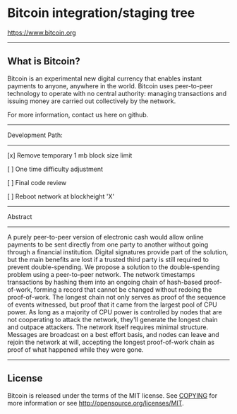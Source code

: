 Bitcoin integration/staging tree
=====================================



https://www.bitcoin.org

---

What is Bitcoin?
----------------

Bitcoin is an experimental new digital currency that enables instant payments to
anyone, anywhere in the world. Bitcoin uses peer-to-peer technology to operate
with no central authority: managing transactions and issuing money are carried
out collectively by the network. 

For more information, contact us here on github.

---

Development Path:

--------------

[x] Remove temporary 1 mb block size limit

[ ] One time difficulty adjustment

[ ] Final code review

[ ] Reboot network at blockheight 'X'


---

Abstract

---

A purely peer-to-peer version of electronic cash would allow online payments to be sent directly from one party to another without going through a financial institution. Digital signatures provide part of the solution, but the main benefits are lost if a trusted third party is still required to prevent double-spending. We propose a solution to the double-spending problem using a peer-to-peer network. The network timestamps transactions by hashing them into an ongoing chain of hash-based proof-of-work, forming a record that cannot be changed without redoing the proof-of-work. The longest chain not only serves as proof of the sequence of events witnessed, but proof that it came from the largest pool of CPU power. As long as a majority of CPU power is controlled by nodes that are not cooperating to attack the network, they'll generate the longest chain and outpace attackers. The network itself requires minimal structure. Messages are broadcast on a best effort basis, and nodes can leave and rejoin the network at will, accepting the longest proof-of-work chain as proof of what happened while they were gone.

---

License
-------

Bitcoin is released under the terms of the MIT license. See [COPYING](COPYING) for more
information or see http://opensource.org/licenses/MIT.



